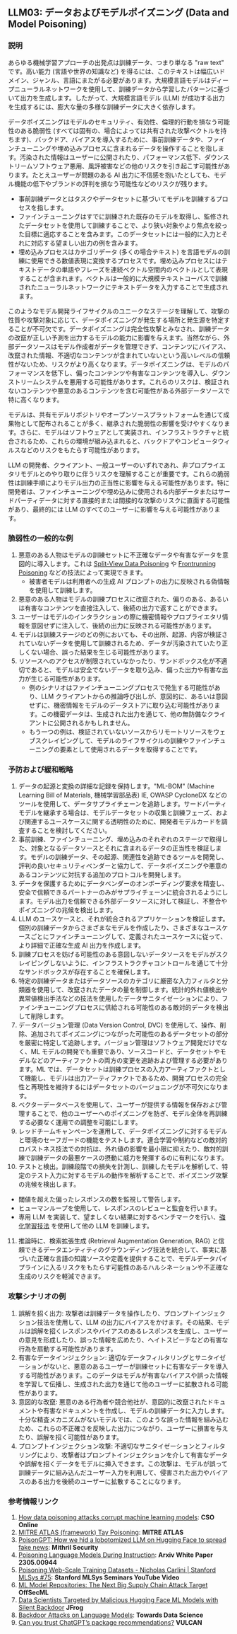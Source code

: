 ## LLM03: データおよびモデルポイズニング (Data and Model Poisoning)

### 説明

あらゆる機械学習アプローチの出発点は訓練データ、つまり単なる "raw text" です。高い能力 (言語や世界の知識など) を得るには、このテキストは幅広いドメイン、ジャンル、言語にまたがる必要があります。大規模言語モデルはディープニューラルネットワークを使用して、訓練データから学習したパターンに基づいて出力を生成します。したがって、大規模言語モデル (LLM) が成功する出力を生成するには、膨大な量の多様な訓練データに大きく依存します。

データポイズニングはモデルのセキュリティ、有効性、倫理的行動を損なう可能性のある脆弱性 (すべては固有の、場合によっては共有された攻撃ベクトルを持ちます)、バックドア、バイアスを導入するために、事前訓練データや、ファインチューニングや埋め込みプロセスに含まれるデータを操作することを指します。汚染された情報はユーザーに公開されたり、パフォーマンス低下、ダウンストリームソフトウェア悪用、風評被害などの他のリスクを引き起こす可能性があります。たとえユーザーが問題のある AI 出力に不信感を抱いたとしても、モデル機能の低下やブランドの評判を損なう可能性などのリスクが残ります。

- 事前訓練データとはタスクやデータセットに基づいてモデルを訓練するプロセスを指します。
- ファインチューニングはすでに訓練された既存のモデルを取得し、監修されたデータセットを使用して訓練することで、より狭い対象やより焦点を絞った目標に適応することを含みます。このデータセットには一般的に入力とそれに対応する望ましい出力の例を含みます。
- 埋め込みプロセスはカテゴリデータ (多くの場合テキスト) を言語モデルの訓練に使用できる数値表現に変換するプロセスです。埋め込みプロセスにはテキストデータの単語やフレーズを連続ベクトル空間内のベクトルとして表現することが含まれます。ベクトルは一般的に大規模テキストコーパスで訓練されたニューラルネットワークにテキストデータを入力することで生成されます。

このようなモデル開発ライフサイクルのユニークなステージを理解して、攻撃の性質や攻撃対象に応じて、データポイズニングが発生する場所と発生源を特定することが不可欠です。データポイズニングは完全性攻撃とみなされ、訓練データの改竄が正しい予測を出力するモデルの能力に影響を与えます。当然ながら、外部データソースはモデル作成者がデータを管理できず、コンテンツにバイアス、改竄された情報、不適切なコンテンツが含まれていないという高いレベルの信頼性がないため、リスクがより高くなります。データポイズニングは、モデルのパフォーマンスを低下し、偏ったコンテンツや有害なコンテンツを導入し、ダウンストリームシステムを悪用する可能性があります。これらのリスクは、検証されないコンテンツや悪意のあるコンテンツを含む可能性がある外部データソースで特に高くなります。

モデルは、共有モデルリポジトリやオープンソースプラットフォームを通じて成果物として配布されることが多く、継承された脆弱性の影響を受けやすくなります。さらに、モデルはソフトウェアとして実装され、インフラストラクチャと統合されるため、これらの環境が組み込まれると、バックドアやコンピュータウィルスなどのリスクをもたらす可能性があります。

LLM の開発者、クライアント、一般ユーザーのいずれであれ、非プロプライエタリモデルとのやり取りに伴うリスクを理解することが重要です。これらの脆弱性は訓練手順によりモデル出力の正当性に影響を与える可能性があります。特に開発者は、ファインチューニングや埋め込みに使用される内部データまたはサードパーティデータに対する直接的または間接的な攻撃のリスクに直面する可能性があり、最終的には LLM のすべてのユーザーに影響を与える可能性があります。

### 脆弱性の一般的な例

1. 悪意のある人物はモデルの訓練セットに不正確なデータや有害なデータを意図的に導入します。これは [Split-View Data Poisoning](https://github.com/GangGreenTemperTatum/speaking/blob/main/dc604/hacker-summer-camp-23/Ads%20_%20Poisoning%20Web%20Training%20Datasets%20_%20Flow%20Diagram%20-%20Exploit%201%20Split-View%20Data%20Poisoning.jpeg) や [Frontrunning Poisoning](https://github.com/GangGreenTemperTatum/speaking/blob/main/dc604/hacker-summer-camp-23/Ads%20_%20Poisoning%20Web%20Training%20Datasets%20_%20Flow%20Diagram%20-%20Exploit%202%20Frontrunning%20Data%20Poisoning.jpeg) などの技法によって実現できます。
   - 被害者モデルは利用者への生成 AI プロンプトの出力に反映される偽情報を使用して訓練します。
2. 悪意のある人物はモデルの訓練プロセスに改竄された、偏りのある、あるいは有害なコンテンツを直接注入して、後続の出力で返すことができます。
3. ユーザーはモデルのインタラクションの際に機密情報やプロプライエタリ情報を意図せずに注入して、後続の出力に反映される可能性があります。
4. モデルは訓練ステージのどの例においても、その出所、起源、内容が検証されていないデータを使用して訓練されるため、データが汚染されていたり正しくない場合、誤った結果を生じる可能性があります。
5. リソースへのアクセスが制限されていなかったり、サンドボックス化が不適切であると、モデルは安全でないデータを取り込み、偏った出力や有害な出力が生じる可能性があります。
   - 例のシナリオはファインチューニングプロセスで発生する可能性があり、LLM クライアントからの推論呼び出しが、意図的に、あるいは意図せずに、機密情報をモデルのデータストアに取り込む可能性があります。この機密データは、生成された出力を通じて、他の無防備なクライアントに公開されるかもしれません。
   - もう一つの例は、検証されていないソースからリモートリソースをウェブスクレイピングして、モデルのライフサイクルの訓練やファインチューニングの要素として使用されるデータを取得することです。

### 予防および緩和戦略

1. データの起源と変換の詳細な記録を保持します。"ML-BOM" (Machine Learning Bill of Materials, 機械学習部品表) IE, OWASP CycloneDX などのツールを使用して、データサプライチェーンを追跡します。サードパーティモデルを継承する場合は、モデルデータセットの収集と訓練フェーズ、および関連するユースケースに関する透明性のために、開発者モデルカードを調査することを検討してください。
2. 事前訓練、ファインチューニング、埋め込みのそれぞれのステージで取得した、対象となるデータソースとそれに含まれるデータの正当性を検証します。モデルの訓練データ、その起源、関連性を追跡できるツールを開発し、評判の良いセキュリティベンダーと協力して、データポイズニングや悪意のあるコンテンツに対抗する追加のプロトコルを開発します。
3. データを保護するためにデータベンダーのオンボーディング要求を精査し、安全で信頼できるパートナーのみがサプライチェーンに統合されるようにします。モデル出力を信頼できる外部データソースに対して検証し、不整合やポイズニングの兆候を検出します。
4. LLM のユースケースと、それが統合されるアプリケーションを検証します。個別の訓練データからさまざまなモデルを作成したり、さまざまなユースケースごとにファインチューニングして、定義されたユースケースに従って、より詳細で正確な生成 AI 出力を作成します。
5. 訓練プロセスを妨げる可能性のある意図しないデータソースをモデルがスクレイピングしないように、インフラストラクチャコントロールを通じて十分なサンドボックスが存在することを確保します。
6. 特定の訓練データまたはデータソースのカテゴリに厳密な入力フィルタと分類器を使用して、改竄されたデータの量を制御します。統計的外れ値検出や異常値検出手法などの技法を使用したデータサニタイゼーションにより、ファインチューニングプロセスに供給される可能性のある敵対的データを検出して削除します。
7. データバージョン管理 (Data Version Control, DVC) を使用して、操作、削除、追加されてポイズニングにつながった可能性のあるデータセットの部分を厳密に特定して追跡します。バージョン管理はソフトウェア開発だけでなく、ML モデルの開発でも重要であり、ソースコードと、データセットやモデルなどのアーティファクトの両方の変更を追跡および管理する必要があります。ML では、データセットは訓練プロセスの入力アーティファクトとして機能し、モデルは出力アーティファクトであるため、開発プロセスの完全性と再現性を維持するにはデータセットのバージョニングが不可欠になります。
8. ベクターデータベースを使用して、ユーザーが提供する情報を保存および管理することで、他のユーザーへのポイズニングを防ぎ、モデル全体を再訓練する必要なく運用での調整を可能にします。
9. レッドチームキャンペーンを運用して、データポイズニングに対するモデルと環境のセーフガードの機能をテストします。連合学習や制約などの敵対的ロバストネス技法での対抗は、外れ値の影響を最小限に抑えたり、敵対的訓練で訓練データの最悪ケースの摂動に威力を発揮するのに有利になります。
10. テストと検出。訓練段階での損失を計測し、訓練したモデルを解析して、特定のテスト入力に対するモデルの動作を解析することで、ポイズニング攻撃の兆候を検出します。
   - 閾値を超えた偏ったレスポンスの数を監視して警告します。
   - ヒューマンループを使用して、レスポンスのレビューと監査を行います。
   - 専用 LLM を実装して、望ましくない結果に対するベンチマークを行い、[強化学習技法](https://wandb.ai/ayush-thakur/Intro-RLAIF/reports/An-Introduction-to-Training-LLMs-Using-Reinforcement-Learning-From-Human-Feedback-RLHF---VmlldzozMzYyNjcy) を使用して他の LLM を訓練します。
11. 推論時に、検索拡張生成 (Retrieval Augmentation Generation, RAG) と信頼できるデータエンティティのグラウンディング技法を統合して、事実に基づいた正確な言語の知識ソースや定義を提供することで、モデルデータパイプラインに入るリスクをもたらす可能性のあるハルシネーションや不正確な生成のリスクを軽減できます。

### 攻撃シナリオの例

1. 誤解を招く出力: 攻撃者は訓練データを操作したり、プロンプトインジェクション技法を使用して、LLM の出力にバイアスをかけます。その結果、モデルは誤解を招くレスポンスやバイアスのあるレスポンスを生成し、ユーザーの意見を形成したり、誤った情報を広めたり、ヘイトスピーチなどの有害な行為を扇動する可能性があります。
2. 有害なデータインジェクション: 適切なデータフィルタリングとサニタイゼーションがないと、悪意のあるユーザーが訓練セットに有害なデータを導入する可能性があります。このデータはモデルが有害なバイアスや誤った情報を学習して伝播し、生成された出力を通じて他のユーザーに拡散される可能性があります。
3. 意図的な改竄: 悪意のある行為者や競合他社が、意図的に改竄されたドキュメントや有害なドキュメントを作成し、モデルの訓練データに入力します。十分な精査メカニズムがないモデルでは、このような誤った情報を組み込むため、これらの不正確さを反映した出力につながり、ユーザーに損害を与えたり、誤解を招く可能性があります。
4. プロンプトインジェクション攻撃: 不適切なサニタイゼーションとフィルタリングにより、攻撃者はプロンプトインジェクションを介して有害なデータや誤解を招くデータをモデルに挿入できます。この攻撃は、モデルが誤って訓練データに組み込んだユーザー入力を利用して、侵害された出力やバイアスのある出力を後続のユーザーに拡散することになります。

### 参考情報リンク

1. [How data poisoning attacks corrupt machine learning models](https://www.csoonline.com/article/3613932/how-data-poisoning-attacks-corrupt-machine-learning-models.html): **CSO Online**
2. [MITRE ATLAS (framework) Tay Poisoning](https://atlas.mitre.org/studies/AML.CS0009/): **MITRE ATLAS**
3. [PoisonGPT: How we hid a lobotomized LLM on Hugging Face to spread fake news](https://blog.mithrilsecurity.io/poisongpt-how-we-hid-a-lobotomized-llm-on-hugging-face-to-spread-fake-news/): **Mithril Security**
4. [Poisoning Language Models During Instruction](https://arxiv.org/abs/2305.00944): **Arxiv White Paper 2305.00944**
5.  [Poisoning Web-Scale Training Datasets - Nicholas Carlini | Stanford MLSys #75](https://www.youtube.com/watch?v=h9jf1ikcGyk): **Stanford MLSys Seminars YouTube Video**
6.  [ML Model Repositories: The Next Big Supply Chain Attack Target](https://www.darkreading.com/cloud-security/ml-model-repositories-next-big-supply-chain-attack-target) **OffSecML**
7.  [Data Scientists Targeted by Malicious Hugging Face ML Models with Silent Backdoor](https://jfrog.com/blog/data-scientists-targeted-by-malicious-hugging-face-ml-models-with-silent-backdoor/) **JFrog**
8.  [Backdoor Attacks on Language Models](https://towardsdatascience.com/backdoor-attacks-on-language-models-can-we-trust-our-models-weights-73108f9dcb1f): **Towards Data Science**
9.  [Can you trust ChatGPT’s package recommendations?](https://vulcan.io/blog/ai-hallucinations-package-risk) **VULCAN**
